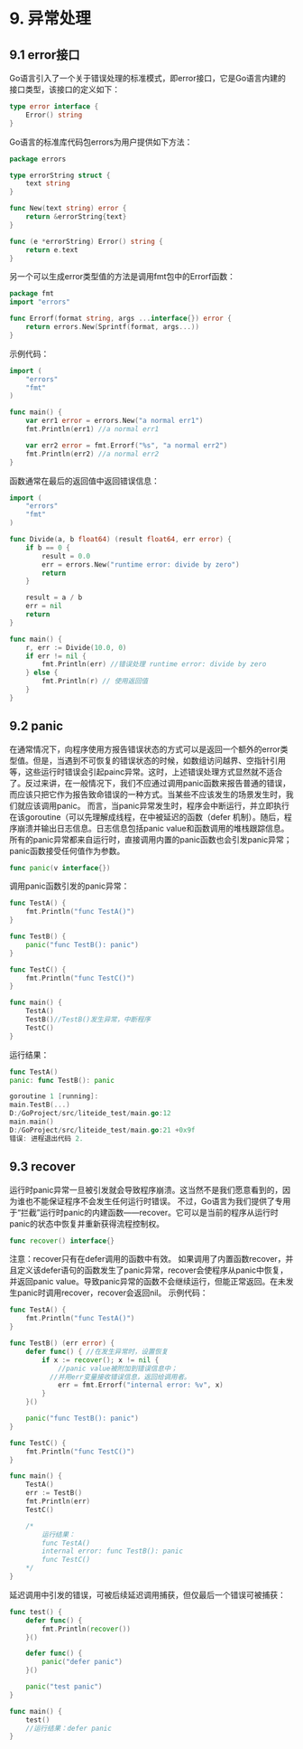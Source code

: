 # 9. 异常处理
## 9.1 error接口
  Go语言引入了一个关于错误处理的标准模式，即error接口，它是Go语言内建的接口类型，该接口的定义如下：
``` go
type error interface {
    Error() string
}
```
  Go语言的标准库代码包errors为用户提供如下方法：
``` go
package errors

type errorString struct { 
    text string 
}

func New(text string) error { 
    return &errorString{text} 
}

func (e *errorString) Error() string { 
    return e.text 
}
```
  另一个可以生成error类型值的方法是调用fmt包中的Errorf函数：
``` go
package fmt
import "errors"

func Errorf(format string, args ...interface{}) error {
    return errors.New(Sprintf(format, args...))
}
```
  示例代码：
``` go
import (
    "errors"
    "fmt"
)

func main() {
    var err1 error = errors.New("a normal err1")
    fmt.Println(err1) //a normal err1

    var err2 error = fmt.Errorf("%s", "a normal err2")
    fmt.Println(err2) //a normal err2
}
```
  函数通常在最后的返回值中返回错误信息：
``` go
import (
    "errors"
    "fmt"
)

func Divide(a, b float64) (result float64, err error) {
    if b == 0 {
        result = 0.0
        err = errors.New("runtime error: divide by zero")
        return
    }

    result = a / b
    err = nil
    return
}

func main() {
    r, err := Divide(10.0, 0)
    if err != nil {
        fmt.Println(err) //错误处理 runtime error: divide by zero
    } else {
        fmt.Println(r) // 使用返回值
    }
}
```
## 9.2 panic
  在通常情况下，向程序使用方报告错误状态的方式可以是返回一个额外的error类型值。但是，当遇到不可恢复的错误状态的时候，如数组访问越界、空指针引用等，这些运行时错误会引起painc异常。这时，上述错误处理方式显然就不适合了。反过来讲，在一般情况下，我们不应通过调用panic函数来报告普通的错误，而应该只把它作为报告致命错误的一种方式。当某些不应该发生的场景发生时，我们就应该调用panic。
  而言，当panic异常发生时，程序会中断运行，并立即执行在该goroutine（可以先理解成线程，在中被延迟的函数（defer 机制）。随后，程序崩溃并输出日志信息。日志信息包括panic value和函数调用的堆栈跟踪信息。
  所有的panic异常都来自运行时，直接调用内置的panic函数也会引发panic异常；panic函数接受任何值作为参数。
``` go
func panic(v interface{})
```
  调用panic函数引发的panic异常：
``` go
func TestA() {
    fmt.Println("func TestA()")
}

func TestB() {
    panic("func TestB(): panic")
}

func TestC() {
    fmt.Println("func TestC()")
}

func main() {
    TestA()
    TestB()//TestB()发生异常，中断程序
    TestC()
}
```
  运行结果：
``` go
func TestA()
panic: func TestB(): panic

goroutine 1 [running]:
main.TestB(...)
D:/GoProject/src/liteide_test/main.go:12
main.main()
D:/GoProject/src/liteide_test/main.go:21 +0x9f
错误: 进程退出代码 2.
```
##  9.3 recover
  运行时panic异常一旦被引发就会导致程序崩溃。这当然不是我们愿意看到的，因为谁也不能保证程序不会发生任何运行时错误。
  不过，Go语言为我们提供了专用于“拦截”运行时panic的内建函数——recover。它可以是当前的程序从运行时panic的状态中恢复并重新获得流程控制权。
``` go
func recover() interface{}
```
  注意：recover只有在defer调用的函数中有效。
  如果调用了内置函数recover，并且定义该defer语句的函数发生了panic异常，recover会使程序从panic中恢复，并返回panic value。导致panic异常的函数不会继续运行，但能正常返回。在未发生panic时调用recover，recover会返回nil。
  示例代码：
``` go
func TestA() {
    fmt.Println("func TestA()")
}

func TestB() (err error) {
    defer func() { //在发生异常时，设置恢复
        if x := recover(); x != nil {
            //panic value被附加到错误信息中；
          //并用err变量接收错误信息，返回给调用者。
            err = fmt.Errorf("internal error: %v", x)
        }
    }()

    panic("func TestB(): panic")
}

func TestC() {
    fmt.Println("func TestC()")
}

func main() {
    TestA()
    err := TestB()
    fmt.Println(err)
    TestC()

    /*
        运行结果：
        func TestA()
        internal error: func TestB(): panic
        func TestC()
    */
}
```
  延迟调用中引发的错误，可被后续延迟调用捕获，但仅最后⼀个错误可被捕获：
``` go
func test() {
    defer func() {
        fmt.Println(recover())
    }()

    defer func() {
        panic("defer panic")
    }()

    panic("test panic")
}

func main() {
    test()
    //运行结果：defer panic
}
```
